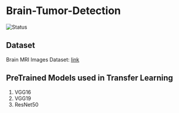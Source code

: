 # Brain-Tumor-Detection
![Status](https://img.shields.io/badge/Status-Completed-yellowgreen.svg)

## Dataset

Brain MRI Images Dataset: <a href="https://www.kaggle.com/datasets/navoneel/brain-mri-images-for-brain-tumor-detection">link</a>


## PreTrained Models used in Transfer Learning

1. VGG16
2. VGG19
3. ResNet50
